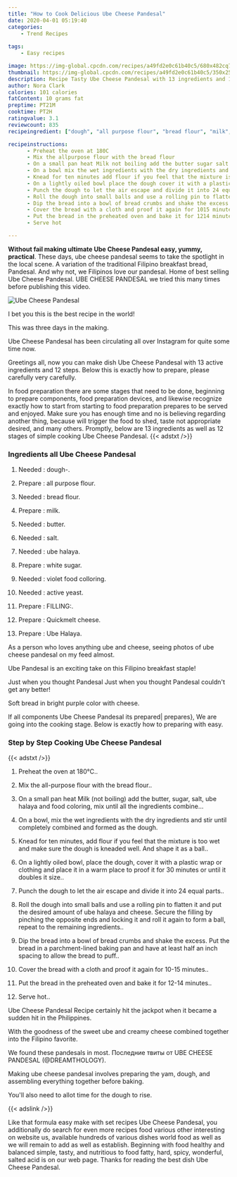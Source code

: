 ```yaml
---
title: "How to Cook Delicious Ube Cheese Pandesal"
date: 2020-04-01 05:19:40
categories:
    - Trend Recipes
    
tags:
    - Easy recipes

image: https://img-global.cpcdn.com/recipes/a49fd2e0c61b40c5/680x482cq70/ube-cheese-pandesal-recipe-main-photo.jpg
thumbnail: https://img-global.cpcdn.com/recipes/a49fd2e0c61b40c5/350x250cq70/ube-cheese-pandesal-recipe-main-photo.jpg
description: Recipe Tasty Ube Cheese Pandesal with 13 ingredients and 12 stages of easy cooking.
author: Nora Clark
calories: 101 calories
fatContent: 10 grams fat
preptime: PT21M
cooktime: PT2H
ratingvalue: 3.1
reviewcount: 835
recipeingredient: ["dough", "all purpose flour", "bread flour", "milk", "butter", "salt", "ube halaya", "white sugar", "violet food colloring", "active yeast", "FILLING", "Quickmelt cheese", "Ube Halaya"]

recipeinstructions: 
      - Preheat the oven at 180C 
      - Mix the allpurpose flour with the bread flour 
      - On a small pan heat Milk not boiling add the butter sugar salt ube halaya and food coloring mix until all the ingredients combine 
      - On a bowl mix the wet ingredients with the dry ingredients and stir until completely combined and formed as the dough 
      - Knead for ten minutes add flour if you feel that the mixture is too wet and make sure the dough is kneaded well And shape it as a ball 
      - On a lightly oiled bowl place the dough cover it with a plastic wrap or clothing and place it in a warm place to proof it for 30 minutes or until it doubles it size 
      - Punch the dough to let the air escape and divide it into 24 equal parts 
      - Roll the dough into small balls and use a rolling pin to flatten it and put the desired amount of ube halaya and cheese Secure the filling by pinching the opposite ends and locking it and roll it again to form a ball repeat to the remaining ingredients 
      - Dip the bread into a bowl of bread crumbs and shake the excess Put the bread in a parchmentlined baking pan and have at least half an inch spacing to allow the bread to puff 
      - Cover the bread with a cloth and proof it again for 1015 minutes 
      - Put the bread in the preheated oven and bake it for 1214 minutes 
      - Serve hot

---
```




**Without fail making ultimate Ube Cheese Pandesal easy, yummy, practical**. These days, ube cheese pandesal seems to take the spotlight in the local scene. A variation of the traditional Filipino breakfast bread, Pandesal. And why not, we Filipinos love our pandesal. Home of best selling Ube Cheese Pandesal. UBE CHEESE PANDESAL we tried this many times before publishing this video.


![Ube Cheese Pandesal](https://img-global.cpcdn.com/recipes/a49fd2e0c61b40c5/680x482cq70/ube-cheese-pandesal-recipe-main-photo.jpg "Ube Cheese Pandesal")



I bet you this is the best recipe in the world!

This was three days in the making.

Ube Cheese Pandesal has been circulating all over Instagram for quite some time now.


Greetings all, now you can make dish Ube Cheese Pandesal with 13 active ingredients and 12 steps. Below this is exactly how to prepare, please carefully very carefully.

In food preparation there are some stages that need to be done, beginning to prepare components, food preparation devices, and likewise recognize exactly how to start from starting to food preparation prepares to be served and enjoyed. Make sure you has enough time and no is believing regarding another thing, because will trigger the food to shed, taste not appropriate desired, and many others. Promptly, below are 13 ingredients as well as 12 stages of simple cooking Ube Cheese Pandesal.
{{< adstxt />}}

### Ingredients all Ube Cheese Pandesal


1. Needed  : dough-.

1. Prepare  : all purpose flour.

1. Needed  : bread flour.

1. Prepare  : milk.

1. Needed  : butter.

1. Needed  : salt.

1. Needed  : ube halaya.

1. Prepare  : white sugar.

1. Needed  : violet food colloring.

1. Needed  : active yeast.

1. Prepare  : FILLING:.

1. Prepare  : Quickmelt cheese.

1. Prepare  : Ube Halaya.


As a person who loves anything ube and cheese, seeing photos of ube cheese pandesal on my feed almost.

Ube Pandesal is an exciting take on this Filipino breakfast staple!

Just when you thought Pandesal Just when you thought Pandesal couldn&#39;t get any better!

Soft bread in bright purple color with cheese.


If all components Ube Cheese Pandesal its prepared| prepares}, We are going into the cooking stage. Below is exactly how to preparing with easy.

### Step by Step Cooking Ube Cheese Pandesal

{{< adstxt />}}


1. Preheat the oven at 180°C..



1. Mix the all-purpose flour with the bread flour..



1. On a small pan heat Milk (not boiling) add the butter, sugar, salt, ube halaya and food coloring, mix until all the ingredients combine...



1. On a bowl, mix the wet ingredients with the dry ingredients and stir until completely combined and formed as the dough.



1. Knead for ten minutes, add flour if you feel that the mixture is too wet and make sure the dough is kneaded well. And shape it as a ball..



1. On a lightly oiled bowl, place the dough, cover it with a plastic wrap or clothing and place it in a warm place to proof it for 30 minutes or until it doubles it size..



1. Punch the dough to let the air escape and divide it into 24 equal parts..



1. Roll the dough into small balls and use a rolling pin to flatten it and put the desired amount of ube halaya and cheese. Secure the filling by pinching the opposite ends and locking it and roll it again to form a ball, repeat to the remaining ingredients..



1. Dip the bread into a bowl of bread crumbs and shake the excess. Put the bread in a parchment-lined baking pan and have at least half an inch spacing to allow the bread to puff..



1. Cover the bread with a cloth and proof it again for 10-15 minutes..



1. Put the bread in the preheated oven and bake it for 12-14 minutes..



1. Serve hot..




Ube Cheese Pandesal Recipe certainly hit the jackpot when it became a sudden hit in the Philippines.

With the goodness of the sweet ube and creamy cheese combined together into the Filipino favorite.

We found these pandesals in most. Последние твиты от UBE CHEESE PANDESAL (@DREAMTHOLOGY).

Making ube cheese pandesal involves preparing the yam, dough, and assembling everything together before baking.

You&#39;ll also need to allot time for the dough to rise.


{{< adslink />}}

Like that formula easy make with set recipes Ube Cheese Pandesal, you additionally do search for even more recipes food various other interesting on website us, available hundreds of various dishes world food as well as we will remain to add as well as establish. Beginning with food healthy and balanced simple, tasty, and nutritious to food fatty, hard, spicy, wonderful, salted acid is on our web page. Thanks for reading the best dish Ube Cheese Pandesal.
